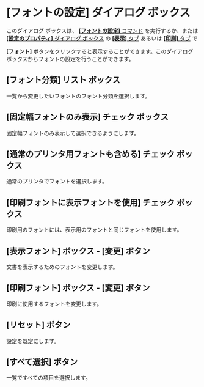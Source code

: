 # \[フォントの設定\] ダイアログ ボックス

このダイアログ ボックスは、 [**\[フォントの設定\]** コマンド](../../../cmd/view/font) を実行するか、または
[**\[設定のプロパティ\]** ダイアログ ボックス](../index) の [**\[表示\]** タブ](../display/index) あるいは [**\[印刷\]** タブ](../print/index) で

**\[フォント\]** ボタンをクリックすると表示することができます。このダイアログ
ボックスからフォントの設定を行うことができます。

## \[フォント分類\] リスト ボックス

一覧から変更したいフォントのフォント分類を選択します。

## \[固定幅フォントのみ表示\] チェック ボックス

固定幅フォントのみ表示して選択できるようにします。

## \[通常のプリンタ用フォントも含める\] チェック ボックス

通常のプリンタでフォントを選択します。

## \[印刷フォントに表示フォントを使用\] チェック ボックス

印刷用のフォントには、表示用のフォントと同じフォントを使用します。

## \[表示フォント\] ボックス \- \[変更\] ボタン

文書を表示するためのフォントを変更します。

## \[印刷フォント\] ボックス \- \[変更\] ボタン

印刷に使用するフォントを変更します。

## \[リセット\] ボタン

設定を既定にします。

## \[すべて選択\] ボタン

一覧ですべての項目を選択します。

